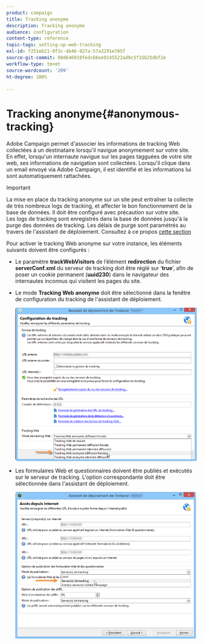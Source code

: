 ```yaml
---
product: campaign
title: Tracking anonyme
description: Tracking anonyme
audience: configuration
content-type: reference
topic-tags: setting-up-web-tracking
exl-id: f251eb21-0f3c-4b46-927a-57a3291e705f
source-git-commit: 98d646919fedc66ee9145522ad0c5f15b25dbf2e
workflow-type: tm+mt
source-wordcount: '209'
ht-degree: 100%

---
```


# Tracking anonyme{#anonymous-tracking}

Adobe Campaign permet d&#39;associer les informations de tracking Web collectées à un destinataire lorsqu&#39;il navigue anonymement sur votre site. En effet, lorsqu&#39;un internaute navigue sur les pages tagguées de votre site web, ses informations de navigation sont collectées. Lorsqu&#39;il clique dans un email envoyé via Adobe Campaign, il est identifié et les informations lui sont automatiquement rattachées.

>[!IMPORTANT]
>
>La mise en place du tracking anonyme sur un site peut entraîner la collecte de très nombreux logs de tracking, et affecter le bon fonctionnement de la base de données. Il doit être configuré avec précaution sur votre site.\
>Les logs de tracking sont enregistrés dans la base de données jusqu&#39;à la purge des données de tracking. Les délais de purge sont paramétrés au travers de l&#39;assistant de déploiement. Consultez à ce propos [cette section](../../installation/using/deploying-an-instance.md#purging-data)

Pour activer le tracking Web anonyme sur votre instance, les éléments suivants doivent être configurés :

* Le paramètre **trackWebVisitors** de l’élément **redirection** du fichier **serverConf.xml** du serveur de tracking doit être réglé sur ‘**true**’, afin de poser un cookie permanent (**uuid230**) dans le navigateur des internautes inconnus qui visitent les pages du site.
* Le mode **Tracking Web anonyme** doit être sélectionné dans la fenêtre de configuration du tracking de l&#39;assistant de déploiement.

   ![](assets/webtracking_anonymous_set.png)

* Les formulaires Web et questionnaires doivent être publiés et exécutés sur le serveur de tracking. L&#39;option correspondante doit être sélectionnée dans l&#39;assistant de déploiement.

   ![](assets/webtracking_publication_set_for_webapps.png)
